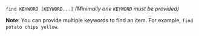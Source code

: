 <!-- markdownlint-disable-file first-line-h1 -->
`find KEYWORD [KEYWORD...]` _(Minimally one `KEYWORD` must be provided)_

**Note**: You can provide multiple keywords to find an item. For example, `find potato chips yellow`.
